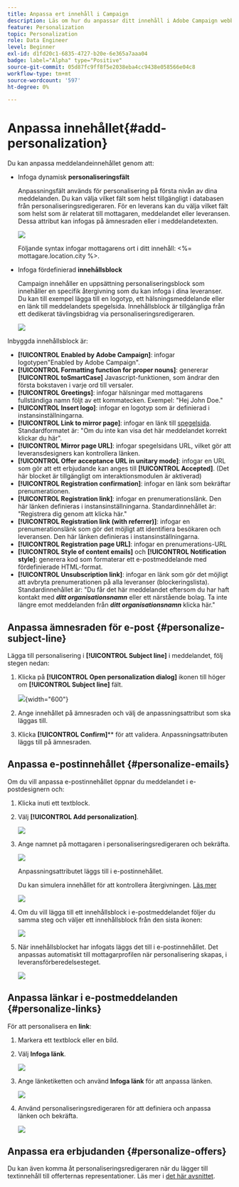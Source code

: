 ```yaml
---
title: Anpassa ert innehåll i Campaign
description: Läs om hur du anpassar ditt innehåll i Adobe Campaign webbgränssnitt
feature: Personalization
topic: Personalization
role: Data Engineer
level: Beginner
exl-id: d1fd20c1-6835-4727-b20e-6e365a7aaa04
badge: label="Alpha" type="Positive"
source-git-commit: 05d87fc9ff8f5e2038eba4cc9438e058566e04c8
workflow-type: tm+mt
source-wordcount: '597'
ht-degree: 0%

---
```



# Anpassa innehållet{#add-personalization}

Du kan anpassa meddelandeinnehållet genom att:

* Infoga dynamisk **personaliseringsfält**

   Anpassningsfält används för personalisering på första nivån av dina meddelanden. Du kan välja vilket fält som helst tillgängligt i databasen från personaliseringsredigeraren. För en leverans kan du välja vilket fält som helst som är relaterat till mottagaren, meddelandet eller leveransen. Dessa attribut kan infogas på ämnesraden eller i meddelandetexten.

   ![](assets/perso-subject-line.png)

   Följande syntax infogar mottagarens ort i ditt innehåll: &lt;%= mottagare.location.city %>.

* Infoga fördefinierad **innehållsblock**

   Campaign innehåller en uppsättning personaliseringsblock som innehåller en specifik återgivning som du kan infoga i dina leveranser. Du kan till exempel lägga till en logotyp, ett hälsningsmeddelande eller en länk till meddelandets spegelsida. Innehållsblock är tillgängliga från ett dedikerat tävlingsbidrag via personaliseringsredigeraren.

   ![](assets/perso-content-blocks.png)
<!--
* Create **conditional content**

    Configure conditional content to add dynamic personalization based on the recipient’s profile for example. Text blocks and/or images are inserted when a particular condition is true.
-->


Inbyggda innehållsblock är:

* **[!UICONTROL Enabled by Adobe Campaign]**: infogar logotypen&quot;Enabled by Adobe Campaign&quot;.
* **[!UICONTROL Formatting function for proper nouns]**: genererar **[!UICONTROL toSmartCase]** Javascript-funktionen, som ändrar den första bokstaven i varje ord till versaler.
* **[!UICONTROL Greetings]**: infogar hälsningar med mottagarens fullständiga namn följt av ett kommatecken. Exempel: &quot;Hej John Doe.&quot;
* **[!UICONTROL Insert logo]**: infogar en logotyp som är definierad i instansinställningarna.
* **[!UICONTROL Link to mirror page]**: infogar en länk till [spegelsida](../content/mirror-page.md). Standardformatet är: &quot;Om du inte kan visa det här meddelandet korrekt klickar du här&quot;.
* **[!UICONTROL Mirror page URL]**: infogar spegelsidans URL, vilket gör att leveransdesigners kan kontrollera länken.
* **[!UICONTROL Offer acceptance URL in unitary mode]**: infogar en URL som gör att ett erbjudande kan anges till **[!UICONTROL Accepted]**. (Det här blocket är tillgängligt om interaktionsmodulen är aktiverad)
* **[!UICONTROL Registration confirmation]**: infogar en länk som bekräftar prenumerationen.
* **[!UICONTROL Registration link]**: infogar en prenumerationslänk. Den här länken definieras i instansinställningarna. Standardinnehållet är: &quot;Registrera dig genom att klicka här.&quot;
* **[!UICONTROL Registration link (with referrer)]**: infogar en prenumerationslänk som gör det möjligt att identifiera besökaren och leveransen. Den här länken definieras i instansinställningarna.
* **[!UICONTROL Registration page URL]**: infogar en prenumerations-URL
* **[!UICONTROL Style of content emails]** och **[!UICONTROL Notification style]**: generera kod som formaterar ett e-postmeddelande med fördefinierade HTML-format.
* **[!UICONTROL Unsubscription link]**: infogar en länk som gör det möjligt att avbryta prenumerationen på alla leveranser (blockeringslista). Standardinnehållet är: &quot;Du får det här meddelandet eftersom du har haft kontakt med ***ditt organisationsnamn*** eller ett närstående bolag. Ta inte längre emot meddelanden från ***ditt organisationsnamn*** klicka här.&quot;

## Anpassa ämnesraden för e-post {#personalize-subject-line}

Lägga till personalisering i **[!UICONTROL Subject line]** i meddelandet, följ stegen nedan:

1. Klicka på **[!UICONTROL Open personalization dialog]** ikonen till höger om **[!UICONTROL Subject line]** fält.

   ![](assets/perso-subject.png){width="600"}

1. Ange innehållet på ämnesraden och välj de anpassningsattribut som ska läggas till.

1. Klicka **[!UICONTROL Confirm]**** för att validera. Anpassningsattributen läggs till på ämnesraden.

## Anpassa e-postinnehållet {#personalize-emails}

Om du vill anpassa e-postinnehållet öppnar du meddelandet i e-postdesignern och:

1. Klicka inuti ett textblock.
1. Välj **[!UICONTROL Add personalization]**.

   ![](assets/perso-add-to-content.png)

1. Ange namnet på mottagaren i personaliseringsredigeraren och bekräfta.

   ![](assets/perso-add-name.png)

   Anpassningsattributet läggs till i e-postinnehållet.

   Du kan simulera innehållet för att kontrollera återgivningen. [Läs mer](../preview-test/preview-content.md)

   ![](assets/perso-rendering.png)

1. Om du vill lägga till ett innehållsblock i e-postmeddelandet följer du samma steg och väljer ett innehållsblock från den sista ikonen:

   ![](assets/perso-insert-block.png)

1. När innehållsblocket har infogats läggs det till i e-postinnehållet. Det anpassas automatiskt till mottagarprofilen när personalisering skapas, i leveransförberedelsesteget.

   ![](assets/perso-content-block-in-email.png)

## Anpassa länkar i e-postmeddelanden {#personalize-links}

För att personalisera en **link**:

1. Markera ett textblock eller en bild.
1. Välj **Infoga länk**.

   ![](assets/perso-link.png)

1. Ange länketiketten och använd **Infoga länk** för att anpassa länken.

   ![](assets/perso-link-insert-icon.png)

1. Använd personaliseringsredigeraren för att definiera och anpassa länken och bekräfta.

   ![](assets/perso-link-edit.png)


## Anpassa era erbjudanden {#personalize-offers}

Du kan även komma åt personaliseringsredigeraren när du lägger till textinnehåll till offerternas representationer. Läs mer i [det här avsnittet](../content/offers.md).
